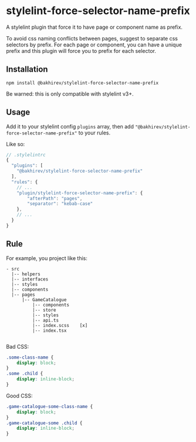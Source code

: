 # stylelint-force-selector-name-prefix

A stylelint plugin that force it to have page or component name as prefix.

To avoid css naming conflicts between pages, suggest to separate css selectors by prefix. For each page or component, you can have a unique prefix and this plugin will force you to prefix for each selector.

## Installation

```
npm install @bakhirev/stylelint-force-selector-name-prefix
```

Be warned: this is only compatible with stylelint v3+.

## Usage

Add it to your stylelint config `plugins` array, then add `"@bakhirev/stylelint-force-selector-name-prefix"` to your rules.

Like so:

```js
// .stylelintrc
{
  "plugins": [
    "@bakhirev/stylelint-force-selector-name-prefix"
  ],
  "rules": {
    // ...
    "plugin/stylelint-force-selector-name-prefix": {
        "afterPath": "pages",
        "separator": "kebab-case"
    },
    // ...
  }
}
```

## Rule

For example, you project like this:

```
- src
  |-- helpers
  |-- interfaces
  |-- styles
  |-- components
  |-- pages
      |-- GameCatalogue
          |-- components
          |-- store
          |-- styles
          |-- api.ts
          |-- index.scss    [x]
          |-- index.tsx
  
```

Bad CSS:

```css
.some-class-name {
    display: block;
}
.some .child {
    display: inline-block;
}
```

Good CSS:

```css
.game-catalogue-some-class-name {
    display: block;
}
.game-catalogue-some .child {
    display: inline-block;
}
```
